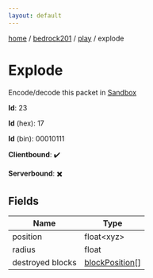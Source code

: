```yaml
---
layout: default
---
```


[home](/)  /  [bedrock201](/protocol/bedrock201)  /  [play](/protocol/bedrock201/play)  /  explode

# Explode

Encode/decode this packet in [Sandbox](../../../sandbox/bedrock201#Play.Explode)

**Id**: 23

**Id** (hex): 17

**Id** (bin): 00010111

**Clientbound**: ✔️

**Serverbound**: ✖️

## Fields

Name | Type
---|---
position | float&lt;xyz&gt;
radius | float
destroyed blocks | [blockPosition](/protocol/bedrock201/types/block-position)[]
